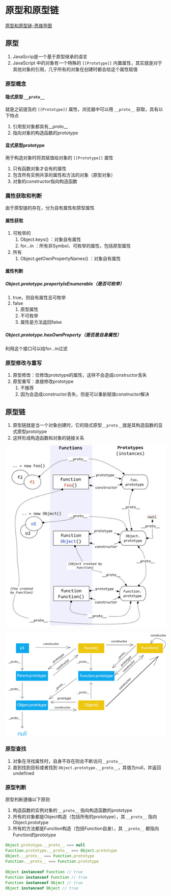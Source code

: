 # 原型和原型链

[原型和原型链-思维导图](./mind/01-原型和原型链.html)

## 原型

1. JavaScrip是一个基于原型继承的语言
2. JavaScript 中的对象有一个特殊的 `[[Prototype]]` 内置属性，其实就是对于其他对象的引用，几乎所有的对象在创建时都会给这个属性赋值

### 原型概念

#### 隐式原型 `__proto__`

就是之前提及的 `[[Prototype]]` 属性，浏览器中可以用 `__proto__` 获取，具有以下特点
1. 引用型对象都具有__proto__
2. 指向对象的构造函数的prototype

#### 显式原型prototype

用于构造对象时将其赋值给对象的 `[[Prototype]]` 属性

1. 只有函数对象才会有的属性
2. 包含所有实例共享的属性和方法的对象（原型对象）
3. 对象的constructor指向构造函数

### 属性获取和判断

由于原型链的存在，分为自有属性和原型属性

#### 属性获取

1. 可枚举的
   1. Object.keys() ：对象自有属性
   2. for...in ：所有非Symbol、可枚举的属性，包括原型属性
2. 所有
   1. Object.getOwnPropertyNames() ：对象自有属性

#### 属性判断

##### Object.prototype.propertyIsEnumerable（是否可枚举）

1. true，则自有属性且可枚举
2. false
   1. 原型属性
   2. 不可枚举
   3. 属性是方法返回false

##### Object.prototype.hasOwnProperty（是否是自身属性）

利用这个接口可以给for...in过滤

### 原型修改与重写

1. 原型修改：仅修改prototype的属性，这样不会造成constructor丢失
2. 原型重写：直接修改prototype
   1. 不推荐
   2. 因为会造成constructor丢失，但是可以重新赋值constructor解决

## 原型链

1. 原型链就是当一个对象创建时，它的隐式原型`__proto__`就是其构造函数的显式原型prototype
2. 这样形成构造函数和对象的链接关系

![原型链1](assets/01-原型链1.png)

![原型链2](assets/01-原型链2.png)

### 原型查找

1. 对象在寻找属性时，自身不存在则会不断访问`__proto__`
2. 直到找到目标或者找到 `Object.prototype.__proto__`，其值为null，并返回undefined

### 原型判断

原型判断遵循以下原则

1. 构造函数的实例对象的 `__proto__` 指向构造函数的prototype
2. 所有的对象都是Object构造（包括所有的prototype），其 `__proto__` 指向Object.prototype
3. 所有的方法都是Function构造（包括Function自身），其 `__proto__` 都指向Function的prototype

```js
Object.prototype.__proto__ === null
Function.prototype.__proto__ === Object.prototype
Object.__proto__ === Function.prototype
Function.__proto__ === Function.prototype

Object instanceof Function // true
Function instanceof Function // true
Function instanceof Object // true
Object instanceof Object // true
```
